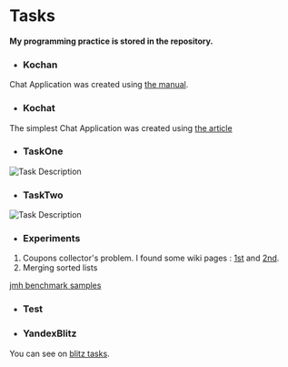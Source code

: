 # Tasks 
__My programming practice is stored in the repository.__

* ### Kochan
Chat Application was created using [the manual](https://code.tutsplus.com/ru/tutorials/build-a-real-time-chat-application-with-modulus-and-spring-boot--cms-22513).
* ### Kochat
The simplest Chat Application was created using [the article](https://o7planning.org/ru/10719/create-a-simple-chat-application-with-spring-boot-and-websocket)
* ### TaskOne
![Task Description](https://i.ibb.co/41zbDwB/image.png)
* ### TaskTwo
![Task Description](https://i.ibb.co/MhnjPFz/1.png)
* ### Experiments

1. Coupons collector's problem. I found some wiki pages : [1st](https://math.stackexchange.com/questions/379525/probability-distribution-in-the-coupon-collectors-problem) and [2nd](https://math.stackexchange.com/questions/963077/cdf-of-probability-distribution-with-replacement).
2. Merging sorted lists

[jmh benchmark samples](https://hg.openjdk.java.net/code-tools/jmh/file/1c11c886e0c8/jmh-samples/src/main/java/org/openjdk/jmh/samples)
* ### Test
* ### YandexBlitz
You can see on [blitz tasks](https://habr.com/ru/company/yandex/blog/340784/).
